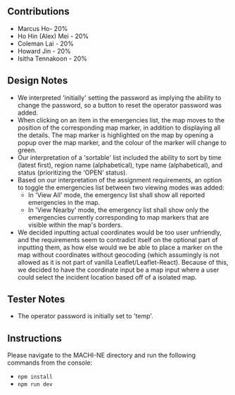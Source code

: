 ## Contributions

- Marcus Ho- 20%
- Ho Hin (Alex) Mei - 20%
- Coleman Lai - 20%
- Howard Jin - 20%
- Isitha Tennakoon - 20%

## Design Notes

- We interpreted 'initially' setting the password as implying the ability to change the password, so a button to reset the operator password was added.
- When clicking on an item in the emergencies list, the map moves to the position of the corresponding map marker, in addition to displaying all the details. The map marker is highlighted on the map by opening a popup over the map marker, and the colour of the marker will change to green.
- Our interpretation of a 'sortable' list included the ability to sort by time (latest first), region name (alphabetical), type name (alphabetical), and status (prioritizing the 'OPEN' status).
- Based on our interpretation of the assignment requirements, an option to toggle the emergencies list between two viewing modes was added:
  - In 'View All' mode, the emergency list shall show all reported emergencies in the map.
  - In 'View Nearby' mode, the emergency list shall show only the emergencies currently corresponding to map markers that are visible within the map's borders.
- We decided inputting actual coordinates would be too user unfriendly, and the requirements seem to contradict itself on the optional part of inputting them, as how else would we be able to place a marker on the map without coordinates without geocoding (which assumingly is not allowed as it is not part of vanilla Leaflet/Leaflet-React). Because of this, we decided to have the coordinate input be a map input where a user could select the incident location based off of a isolated map.

## Tester Notes

- The operator password is initially set to 'temp'.

## Instructions

Please navigate to the MACHI-NE directory and run the following commands from the console:

- `npm install`
- `npm run dev`
